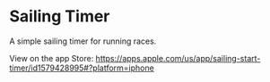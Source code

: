 # Sailing Timer

A simple sailing timer for running races. 

View on the app Store: https://apps.apple.com/us/app/sailing-start-timer/id1579428995#?platform=iphone 

